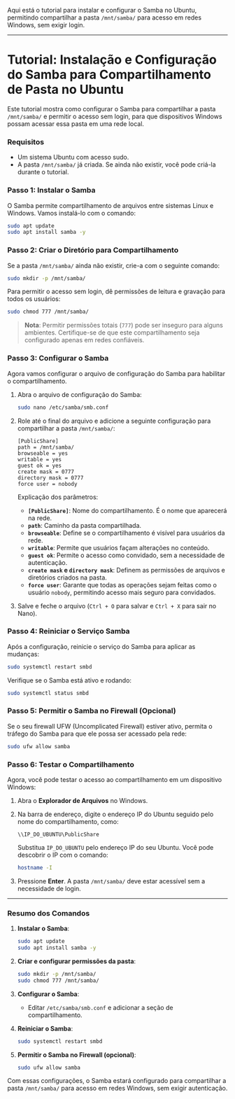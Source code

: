 Aqui está o tutorial para instalar e configurar o Samba no Ubuntu, permitindo compartilhar a pasta `/mnt/samba/` para acesso em redes Windows, sem exigir login.

---

# Tutorial: Instalação e Configuração do Samba para Compartilhamento de Pasta no Ubuntu

Este tutorial mostra como configurar o Samba para compartilhar a pasta `/mnt/samba/` e permitir o acesso sem login, para que dispositivos Windows possam acessar essa pasta em uma rede local.

### Requisitos

- Um sistema Ubuntu com acesso sudo.
- A pasta `/mnt/samba/` já criada. Se ainda não existir, você pode criá-la durante o tutorial.

### Passo 1: Instalar o Samba

O Samba permite compartilhamento de arquivos entre sistemas Linux e Windows. Vamos instalá-lo com o comando:

```bash
sudo apt update
sudo apt install samba -y
```

### Passo 2: Criar o Diretório para Compartilhamento

Se a pasta `/mnt/samba/` ainda não existir, crie-a com o seguinte comando:

```bash
sudo mkdir -p /mnt/samba/
```

Para permitir o acesso sem login, dê permissões de leitura e gravação para todos os usuários:

```bash
sudo chmod 777 /mnt/samba/
```

> **Nota**: Permitir permissões totais (`777`) pode ser inseguro para alguns ambientes. Certifique-se de que este compartilhamento seja configurado apenas em redes confiáveis.

### Passo 3: Configurar o Samba

Agora vamos configurar o arquivo de configuração do Samba para habilitar o compartilhamento.

1. Abra o arquivo de configuração do Samba:

    ```bash
    sudo nano /etc/samba/smb.conf
    ```

2. Role até o final do arquivo e adicione a seguinte configuração para compartilhar a pasta `/mnt/samba/`:

    ```plaintext
    [PublicShare]
    path = /mnt/samba/
    browseable = yes
    writable = yes
    guest ok = yes
    create mask = 0777
    directory mask = 0777
    force user = nobody
    ```

    Explicação dos parâmetros:
    - **`[PublicShare]`**: Nome do compartilhamento. É o nome que aparecerá na rede.
    - **`path`**: Caminho da pasta compartilhada.
    - **`browseable`**: Define se o compartilhamento é visível para usuários da rede.
    - **`writable`**: Permite que usuários façam alterações no conteúdo.
    - **`guest ok`**: Permite o acesso como convidado, sem a necessidade de autenticação.
    - **`create mask` e `directory mask`**: Definem as permissões de arquivos e diretórios criados na pasta.
    - **`force user`**: Garante que todas as operações sejam feitas como o usuário `nobody`, permitindo acesso mais seguro para convidados.

3. Salve e feche o arquivo (`Ctrl + O` para salvar e `Ctrl + X` para sair no Nano).

### Passo 4: Reiniciar o Serviço Samba

Após a configuração, reinicie o serviço do Samba para aplicar as mudanças:

```bash
sudo systemctl restart smbd
```

Verifique se o Samba está ativo e rodando:

```bash
sudo systemctl status smbd
```

### Passo 5: Permitir o Samba no Firewall (Opcional)

Se o seu firewall UFW (Uncomplicated Firewall) estiver ativo, permita o tráfego do Samba para que ele possa ser acessado pela rede:

```bash
sudo ufw allow samba
```

### Passo 6: Testar o Compartilhamento

Agora, você pode testar o acesso ao compartilhamento em um dispositivo Windows:

1. Abra o **Explorador de Arquivos** no Windows.
2. Na barra de endereço, digite o endereço IP do Ubuntu seguido pelo nome do compartilhamento, como:

    ```plaintext
    \\IP_DO_UBUNTU\PublicShare
    ```

    Substitua `IP_DO_UBUNTU` pelo endereço IP do seu Ubuntu. Você pode descobrir o IP com o comando:

    ```bash
    hostname -I
    ```

3. Pressione **Enter**. A pasta `/mnt/samba/` deve estar acessível sem a necessidade de login.

---

### Resumo dos Comandos

1. **Instalar o Samba**:
    ```bash
    sudo apt update
    sudo apt install samba -y
    ```

2. **Criar e configurar permissões da pasta**:
    ```bash
    sudo mkdir -p /mnt/samba/
    sudo chmod 777 /mnt/samba/
    ```

3. **Configurar o Samba**:
    - Editar `/etc/samba/smb.conf` e adicionar a seção de compartilhamento.

4. **Reiniciar o Samba**:
    ```bash
    sudo systemctl restart smbd
    ```

5. **Permitir o Samba no Firewall (opcional)**:
    ```bash
    sudo ufw allow samba
    ```

Com essas configurações, o Samba estará configurado para compartilhar a pasta `/mnt/samba/` para acesso em redes Windows, sem exigir autenticação.

